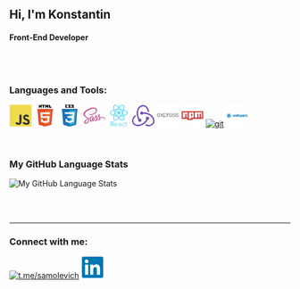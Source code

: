 ## Hi, I'm Konstantin

#### Front-End Developer

<br/><br/>

### Languages and Tools:

[<img src="https://raw.githubusercontent.com/devicons/devicon/master/icons/javascript/javascript-original.svg" alt="javascript" width="40" height="40"/>](javascript_link 'JS website')
[<img src="https://raw.githubusercontent.com/devicons/devicon/master/icons/html5/html5-original-wordmark.svg" alt="html5" width="40" height="40"/>](html_link 'HTML website')
[<img src="https://raw.githubusercontent.com/devicons/devicon/master/icons/css3/css3-original-wordmark.svg" alt="css3" width="40" height="40"/>](css3_link 'CSS3 website')
[<img src="https://raw.githubusercontent.com/devicons/devicon/master/icons/sass/sass-original.svg" alt="sass" width="40" height="40"/>](sass_link 'Sass website')
[<img src="https://raw.githubusercontent.com/devicons/devicon/master/icons/react/react-original-wordmark.svg" alt="react" width="40" height="40"/>](react_link 'ReactJS website')
[<img src="https://raw.githubusercontent.com/devicons/devicon/master/icons/redux/redux-original.svg" alt="redux" width="40" height="40"/>](redux_link 'ReduxJS website')
[<img src="https://raw.githubusercontent.com/devicons/devicon/master/icons/express/express-original-wordmark.svg" alt="express" width="40" height="40"/>](express_link 'ExpressJS website')
[<img src="https://raw.githubusercontent.com/devicons/devicon/master/icons/npm/npm-original-wordmark.svg" alt="npm" width="40" height="40"/>](npmjs_link 'NpmJS website')
[<img src="https://www.vectorlogo.zone/logos/git-scm/git-scm-icon.svg" alt="git" width="40" height="40"/>](git_link 'Website about Git')
[<img src="https://raw.githubusercontent.com/devicons/devicon/d00d0969292a6569d45b06d3f350f463a0107b0d/icons/webpack/webpack-original-wordmark.svg" alt="webpack" width="40" height="40"/>](webpack_link 'Webpack website')

<br/>

### My GitHub Language Stats

![My GitHub Language Stats](https://github-readme-stats.vercel.app/api/top-langs/?username=samolevich&langs_count=5&layout=compact&theme=buefy)

<br/><br/>

---

### Connect with me:

[<img src="https://cdn.rawgit.com/telegramdesktop/tdesktop/master/Telegram/Resources/art/icon32.png" alt="t.me/samolevich" width="40" height="40"/>](telegram_link 'Connect with me via Telegram messenger')
[<img src="https://raw.githubusercontent.com/devicons/devicon/d00d0969292a6569d45b06d3f350f463a0107b0d/icons/linkedin/linkedin-original.svg" alt="linkedin.com/in/samolevich/" width="40" height="40"/>](linkedin_link 'Connect with me via LinkedIn')

[javascript_link]: https://developer.mozilla.org/en-US/docs/Web/JavaScript
[html_link]: https://www.w3.org/html/
[css3_link]: https://www.w3schools.com/css/
[sass_link]: https://sass-lang.com/
[react_link]: https://reactjs.org/
[redux_link]: https://redux.js.org/
[express_link]: https://expressjs.com/
[npmjs_link]: https://www.npmjs.com/
[git_link]: https://git-scm.com/
[webpack_link]: https://webpack.js.org/
[vuejs_link]: https://vuejs.org/
[telegram_link]: https://t.me/samolevich
[linkedin_link]: https://www.linkedin.com/in/samolevich/
